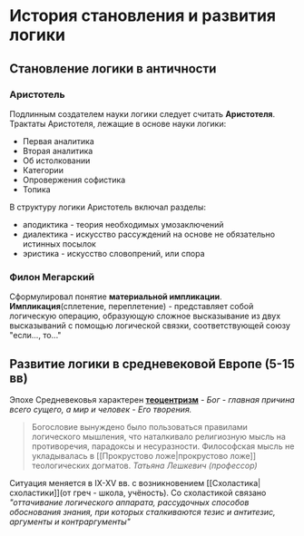 # История становления и развития логики

## Становление логики в античности

### Аристотель

Подлинным создателем науки логики следует считать **Аристотеля**. 
Трактаты Аристотеля, лежащие в основе науки логики:
- Первая аналитика
- Вторая аналитика
- Об истолковании
- Категории
- Опровержения софистика
- Топика

В структуру логики Аристотель включал разделы:
- аподиктика - теория необходимых умозаключений
- диалектика - искусство рассуждений на основе не обязательно истинных посылок
- эристика - искусство словопрений, или спора

### Филон Мегарский

Сформулировал понятие **материальной импликации**. 
**Импликация**(сплетение, переплетение) - представляет собой логическую операцию, образующую сложное высказывание из двух высказываний с помощью логической связки, соответствующей союзу "если..., то..."

## Развитие логики в средневековой Европе (5-15 вв)

Эпохе Средневековья характерен **[теоцентризм](https://ru.wikipedia.org/wiki/Теоцентризм)** - *Бог - главная причина всего сущего, а мир и человек - Его творения.*

> Богословие вынуждено было пользоваться правилами логического мышления, что наталкивало религиозную мысль на противоречия, парадоксы и несуразности. Философская мысль не укладывалась в [[Прокрустово ложе|прокрустово ложе]] теологических догматов.
> <cite>Татьяна Лешкевич (профессор)</cite>

Ситуация меняется в IX-XV вв. с возникновением [[Схоластика|схоластики]](от греч - школа, учёность). Со схоластикой связано *"оттачивание логического аппарата, рассудочных способов обоснования знания, при которых сталкиваются тезис и антитезис, аргументы и контраргументы"*
